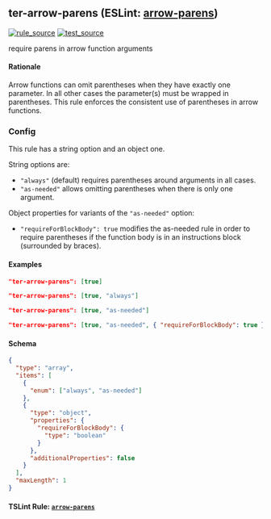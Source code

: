 <!-- Start:AutoDoc:: Modify `src/readme/rules.ts` and run `gulp readme` to update block -->

## ter-arrow-parens (ESLint: [arrow-parens](http://eslint.org/docs/rules/arrow-parens))

[![rule_source](https://img.shields.io/badge/%F0%9F%93%8F%20rule-source-green.svg)](https://github.com/buzinas/tslint-eslint-rules/blob/master/src/rules/terArrowParensRule.ts)
[![test_source](https://img.shields.io/badge/%F0%9F%93%98%20test-source-blue.svg)](https://github.com/buzinas/tslint-eslint-rules/blob/master/src/test/rules/terArrowParensRuleTests.ts)

require parens in arrow function arguments

#### Rationale

Arrow functions can omit parentheses when they have exactly one parameter. In all other cases
the parameter(s) must be wrapped in parentheses. This rule enforces the consistent use of
parentheses in arrow functions.

### Config

This rule has a string option and an object one.

String options are:

- `"always"` (default) requires parentheses around arguments in all cases.
- `"as-needed"` allows omitting parentheses when there is only one argument.

Object properties for variants of the `"as-needed"` option:

- `"requireForBlockBody": true` modifies the as-needed rule in order to require
  parentheses if the function body is in an instructions block (surrounded by braces).

#### Examples

```json
"ter-arrow-parens": [true]
```

```json
"ter-arrow-parens": [true, "always"]
```

```json
"ter-arrow-parens": [true, "as-needed"]
```

```json
"ter-arrow-parens": [true, "as-needed", { "requireForBlockBody": true }]
```

#### Schema

```json
{
  "type": "array",
  "items": [
    {
      "enum": ["always", "as-needed"]
    },
    {
      "type": "object",
      "properties": {
        "requireForBlockBody": {
          "type": "boolean"
        }
      },
      "additionalProperties": false
    }
  ],
  "maxLength": 1
}
```

<!-- End:AutoDoc -->

#### TSLint Rule: [`arrow-parens`]

[`arrow-parens`]: https://palantir.github.io/tslint/rules/arrow-parens/
